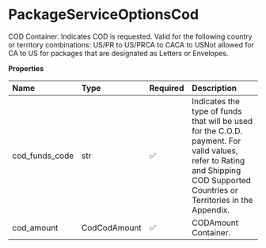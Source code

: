 # PackageServiceOptionsCod

COD Container. Indicates COD is requested. Valid for the following country or territory combinations: US/PR to US/PRCA to CACA to USNot allowed for CA to US for packages that are designated as Letters or Envelopes.

**Properties**

| Name           | Type         | Required | Description                                                                                                                                                                  |
| :------------- | :----------- | :------- | :--------------------------------------------------------------------------------------------------------------------------------------------------------------------------- |
| cod_funds_code | str          | ✅       | Indicates the type of funds that will be used for the C.O.D. payment. For valid values, refer to Rating and Shipping COD Supported Countries or Territories in the Appendix. |
| cod_amount     | CodCodAmount | ✅       | CODAmount Container.                                                                                                                                                         |

<!-- This file was generated by liblab | https://liblab.com/ -->
